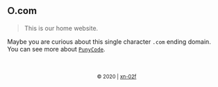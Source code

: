 ## ᱛ.com

> This is our home website.

Maybe you are curious about this single character `.com` ending domain.<br>
You can see more about [`PunyCode`](https://en.wikipedia.org/wiki/Punycode).

<br>
<br>
<div align="center">
    <sub>
        &copy; 2020 | <a href="https://xn--02f.com">xn-02f</a>
    </sub>
</div>
